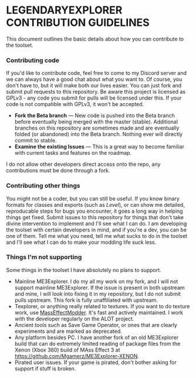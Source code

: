 # LEGENDARYEXPLORER CONTRIBUTION GUIDELINES
This document outlines the basic details about how you can contribute to the toolset.

### Contributing code
If you'd like to contribute code, feel free to come to my Discord server and we can always have a good chat about what you want to. Of course, you don't have to, but it will make both our lives easier. You can just fork and submit pull requests to this repository. Be aware this project is licensed as GPLv3 - any code you submit for pulls will be licensed under this. If your code is not compatible with GPLv3, it won't be accepted.

- __Fork the Beta branch__ &mdash; New code is pushed into the Beta branch before eventually being merged with the master (stable). Additional branches on this repository are sometimes made and are eventually folded (or abandoned) into the Beta branch. Nothing ever will directly commit to stable.
- __Examine the existing Issues__ &mdash; This is a great way to become familiar with current tasks and features on the roadmap. 

I do not allow other developers direct access onto the repo, any contributions must be done through a fork.

### Contributing other things
You might not be a coder, but you can still be useful. If you know binary formats for classes and exports (such as *Level*), or can show me detailed, reproducable steps for bugs you encounter, it goes a long way in helping things get fixed. Submit issues to this repository for things that don't take divine intervention to implement and I'll see what I can do. I am developing the toolset with certain developers in mind, and if you're a dev, you can be one of them. Tell me what you need, tell me what sucks to do in the toolset and I'll see what I can do to make your modding life suck less.

### Things I'm not supporting
Some things in the toolset I have absolutely no plans to support.
 - Mainline ME3Explorer. I do my all my work on my fork, and I will not support mainline ME3Explorer. If the issue is present in both upstream and mine, I will look into fixing it in my repository, but I do not submit pulls upstream. This fork is fully unaffiliated with upstream.
 - Texplorer, or anything really related to textures. If you want to do texture work, use [MassEffectModder](https://github.com/MassEffectModder/MassEffectModder). It's fast and actively maintained. I work with the developer regularly on the ALOT project.
 - Ancient tools such as Save Game Operator, or ones that are clearly experiments and are marked as deprecated.
 - Any platform besides PC. I have another fork of an old ME3Explorer build that can do extremely limited reading of package files from the Xenon (Xbox 360) build of MAss Effect 3 at https://github.com/Mgamerz/ME3Explorer-XENON.
 - Pirated user issues. If your game is pirated, don't bother asking for support if stuff is broken.
